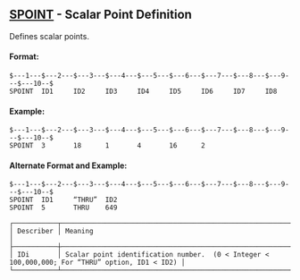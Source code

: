 ## [SPOINT](https://help.hexagonmi.com/bundle/MSC_Nastran_2022.4/page/Nastran_Combined_Book/qrg/bulkqrs/TOC.SPOINT.xhtml) - Scalar Point Definition

Defines scalar points.

#### Format:

```nastran
$---1---$---2---$---3---$---4---$---5---$---6---$---7---$---8---$---9---$---10--$
SPOINT  ID1     ID2     ID3     ID4     ID5     ID6     ID7     ID8             
```
#### Example:

```nastran
$---1---$---2---$---3---$---4---$---5---$---6---$---7---$---8---$---9---$---10--$
SPOINT  3       18      1       4       16      2                               
```
#### Alternate Format and Example:

```nastran
$---1---$---2---$---3---$---4---$---5---$---6---$---7---$---8---$---9---$---10--$
SPOINT  ID1     “THRU”  ID2                                                     
SPOINT  5       THRU    649                                                     
```
```text
┌───────────┬────────────────────────────────────────────────────────────────────────────────────────────────┐
│ Describer │ Meaning                                                                                        │
├───────────┼────────────────────────────────────────────────────────────────────────────────────────────────┤
│ IDi       │ Scalar point identification number.  (0 < Integer < 100,000,000; For “THRU” option, ID1 < ID2) │
└───────────┴────────────────────────────────────────────────────────────────────────────────────────────────┘
```
